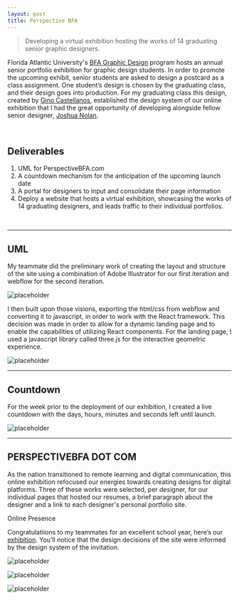 ```yaml
---
layout: post
title: Perspective BFA
---
```


> Developing a virtual exhibition hosting the works of 14 graduating senior graphic designers.

Florida Atlantic University's [BFA Graphic Design](https://www.fau.edu/artsandletters/vaah/bfa-gd/) program hosts an annual senior portfolio exhibition for graphic design students. In order to promote the upcoming exhibit, senior students are asked to design a postcard as a class assignment. One student’s design is chosen by the graduating class, and their design goes into production. For my graduating class this design, created by [Gino Castellanos](https://www.behance.net/gcastellanos), established the design system of our online exhibition that I had the great opportunity of developing alongside fellow senior designer, [Joshua Nolan](https://www.behance.net/joshuanolan).

<br/>

## Deliverables

1. UML for PerspectiveBFA.com
2. A countdown mechanism for the anticipation of the upcoming launch date
3. A portal for designers to input and consolidate their page information
4. Deploy a website that hosts a virtual exhibition, showcasing the works of 14 graduating designers, and leads traffic to their individual portfolios.

<br/>

-----

## UML

My teammate did the preliminary work of creating the layout and structure of the site using a combination of Adobe Illustrator for our first iteration and webflow for the second iteration. 

![placeholder](http://placehold.it/800x400 "Large example image")

I then built upon those visions, exporting the html/css from webflow and converting it to javascript, in order to work with the React framework. This decision was made in order to allow for a dynamic landing page and to enable the capabilities of utilizing React components. For the landing page, I used a javascript library called three.js for the interactive geometric experience.


![placeholder](http://placehold.it/800x400 "Large example image")


-----

## Countdown

For the week prior to the deployment of our exhibition, I created a live countdown with the days, hours, minutes and seconds left until launch.


![placeholder](http://placehold.it/800x400 "Large example image") 


<script async class="speakerdeck-embed" data-id="e89b88f117de46a48455b2f369517431" data-ratio="1.29456384323641" src="//speakerdeck.com/assets/embed.js"></script>

-----

## PERSPECTIVEBFA DOT COM

As the nation transitioned to remote learning and digital communication, this online exhibition refocused our energies towards creating designs for digital platforms. Three of these works were selected, per designer, for our individual pages that hosted our resumes, a brief paragraph about the designer and a link to each designer's personal portfolio site.


Online Presence

Congratulatiions to my teammates for an excellent school year, here’s our [exhibition](https://perspectivebfa.com/home/). You’ll notice that the design decisions of the site were informed by the design system of the invitation.  

![placeholder](http://placehold.it/800x400 "Large example image")

![placeholder](http://placehold.it/800x400 "Large example image")

![placeholder](http://placehold.it/800x400 "Large example image")


